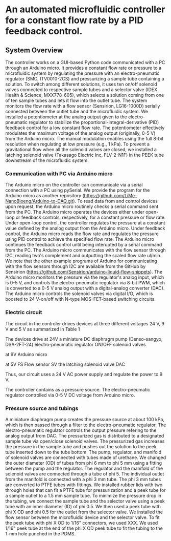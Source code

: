 
# An automated microfluidic controller for a constant flow rate by a PID feedback control.


## System Overview
The controller works on a GUI-based Python code communicated with a PC through an Arduino micro.
It provides a constant flow rate or pressure to a microfluidic system by regulating the pressure with an electro-pneumatic regulator (SMC, ITV0010-2CS) and pressurizing a sample tube containing a solution.
To switch among different solutions, it uses ten on/off solenoid valves connected to respective sample tubes and a selector valve (IDEX Health & Science, MXX778-605), which selects a solution coming from one of ten sample tubes and lets it flow into the outlet tube.
The system monitors the flow rate with a flow sensor (Sensirion, LG16-1000D) serially connected between the outlet tube and the microfluidic system.
We installed a potentiometer at the analog output given to the electro-pneumatic regulator to stabilize the proportional-integral-derivative (PID) feedback control for a low constant flow rate. 
The potentiometer effectively modulates the maximum voltage of the analog output (originally, 0-5 V) from the Arduino micro. The manual modulation enables using the full 8-bit resolution when regulating at low pressure (e.g., 1 kPa).
To prevent a gravitational flow when all the solenoid valves are closed, we installed a latching solenoid valve (Takasago Electric Inc, FLV-2-N1F) in the PEEK tube downstream of the microfluidic system.

### Communication with PC via Arduino micro
The Arduino micro on the controller can communicate via a serial connection with a PC using pySerial.
We provide the program for the Arduino micro as another repository (https://github.com/LiMe-NanoBioeng/Arduino-to-DAQ.git).
To read data from and control devices upon request, the Arduino micro routinely checks a serial command sent from the PC.
The Arduino micro operates the devices either under open-loop or feedback controls, respectively, for a constant pressure or flow rate.
Under open-loop control, the controller regulates the pressure at a constant value defined by the analog output from the Arduino micro.
Under feedback control, the Arduino micro reads the flow rate and regulates the pressure using PID control to achieve the specified flow rate.
The Arduino micro continues the feedback control until being interupted by a serial command from the PC.
The Arduino micro communicates with the flow sensor through I2C, reading two's complement and outputting the scaled flow rate ul/min.
We note that the other example programs of Arduino for communicating with the flow sensors through I2C are available from the GitHub by Sensirion (https://github.com/Sensirion/arduino-liquid-flow-snippets).
The Arduino micro monitors the pressure via the regulator's analog input, which is 0-5 V, and controls the electro-pneumatic regulator via 8-bit PWM, which is converted to a 0-5 V analog output with a digital-analog converter (DAC).
The Arduino micro controls the solenoid valves via digital I/O, which is boosted to 24 V-on/off with N-type MOS-FET-based switching circuits.

### Electric circuit
The circuit in the controler drives devices at three different voltages 24 V, 9 V and 5 V as summarized in Table 1

The devices drive
at 24V
a miniature DC diaphragm pump (Denso-sangyo, DSA-2FT-24)
electro-pneumatic regulator
ON/OFF solenoid valves

at 9V
Arduino micro

at 5V
FS Flow sensor
SV the latching solenoid valve
DAC

Thus, our circuit uses a 24 V AC power supply and regulate the power to 9 V. 

The controller contains  as a pressure source.
The electro-pneumatic regulator controlled via 0-5 V DC voltage from Arduino micro.


### Pressure source and tubings
A miniature diaphragm pump creates the pressure source at about 100 kPa, which is then passed through a filter to the electro-pneumatic regulator.
The electro-pneumatic regulator controls the output pressure refering to the analog output from DAC.
The pressurized gas is distributed to a designated sample tube via open/close solenoid valves.
The pressurized gas increases the pressure in the sample tube and pushes out the solution to the peek tube inserted down to the tube bottom.
The pump, regulator, and manifold of solenoid valves are connected with tubes made of urethane.
We changed the outer diameter (OD) of tubes from phi 6 mm to phi 5 mm using a fitting between the pump and the regulator.
The regulator and the manifold of the solenoid valves are connected through a tube of phi 5.
The individual outlet from the manifold is connected with a phi 3 mm tube.
The phi 3 mm tubes are converted to PTFE tubes with fittings.
We installed rubber lids with two through holes that can fit a PTFE tube for pressurization and a peek tube for a sample outlet to a 1.5 mm sample tube.
To minimize the pressure drop in the tubing, we connect the sample tube and the selector valve using a peek tube with an inner diameter (ID) of phi 0.5.
We then used a peek tube with phi X OD and phi 0.5 for the outlet from the selector valve.
We installed the flow sensor between the microfluidic device and the selector valve.
To fit the peek tube with phi X OD to 1/16" connectors, we used XXX.
We used 1/16" peek tube at the end of the phi X OD peek tube to fit the tubing to the 1-mm hole punched in the PDMS.



